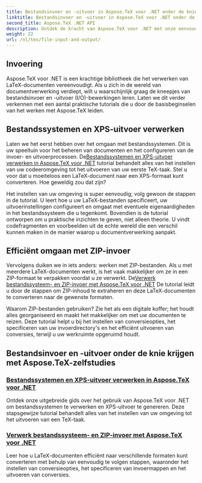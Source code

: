 ```yaml
---
title: Bestandsinvoer en -uitvoer in Aspose.TeX voor .NET onder de knie krijgen
linktitle: Bestandsinvoer en -uitvoer in Aspose.TeX voor .NET onder de knie krijgen
second_title: Aspose.TeX .NET API
description: Ontdek de kracht van Aspose.TeX voor .NET met onze eenvoudig te volgen tutorials over bestandsinvoer/-uitvoer en XPS-generatie voor naadloze documentverwerking.
weight: 22
url: /nl/tex/file-input-and-output/
---
```

## Invoering

Aspose.TeX voor .NET is een krachtige bibliotheek die het verwerken van LaTeX-documenten vereenvoudigt. Als u zich in de wereld van documentverwerking verdiept, wilt u waarschijnlijk graag de kneepjes van bestandsinvoer en -uitvoer (I/O)-bewerkingen leren. Laten we dit verder verkennen met een aantal praktische tutorials die u door de basisbeginselen van het werken met Aspose.TeX leiden.

## Bestandssystemen en XPS-uitvoer verwerken

Laten we het eerst hebben over het omgaan met bestandssystemen. Dit is uw speeltuin voor het beheren van documenten en het configureren van de invoer- en uitvoerprocessen. De[Bestandssystemen en XPS-uitvoer verwerken in Aspose.TeX voor .NET](./handle-filesystem-and-xps-output/) tutorial behandelt alles van het instellen van uw codeeromgeving tot het uitvoeren van uw eerste TeX-taak. Stel u voor dat u moeiteloos een LaTeX-document naar een XPS-formaat kunt converteren. Hoe geweldig zou dat zijn? 

Het instellen van uw omgeving is super eenvoudig; volg gewoon de stappen in de tutorial. U leert hoe u uw LaTeX-bestanden specificeert, uw uitvoerinstellingen configureert en omgaat met eventuele eigenaardigheden in het bestandssysteem die u tegenkomt. Bovendien is de tutorial ontworpen om u praktische inzichten te geven, niet alleen theorie. U vindt codefragmenten en voorbeelden uit de echte wereld die een verschil kunnen maken in de manier waarop u documentverwerking aanpakt.

## Efficiënt omgaan met ZIP-invoer

Vervolgens duiken we in iets anders: werken met ZIP-bestanden. Als u met meerdere LaTeX-documenten werkt, is het vaak makkelijker om ze in een ZIP-formaat te verpakken voordat u ze verwerkt. De[Verwerk bestandssysteem- en ZIP-invoer met Aspose.TeX voor .NET](./handle-filesystem-and-zip-inputs/) De tutorial leidt u door de stappen om ZIP-inhoud te extraheren en deze LaTeX-documenten te converteren naar de gewenste formaten.

Waarom ZIP-bestanden gebruiken? Zie het als een digitale koffer; het houdt alles georganiseerd en maakt het makkelijker om met uw documenten te reizen. Deze tutorial helpt u bij het instellen van conversieopties, het specificeren van uw invoerdirectory's en het efficiënt uitvoeren van conversies, terwijl u uw werkruimte opgeruimd houdt. 

## Bestandsinvoer en -uitvoer onder de knie krijgen met Aspose.TeX-zelfstudies
### [Bestandssystemen en XPS-uitvoer verwerken in Aspose.TeX voor .NET](./handle-filesystem-and-xps-output/)
Ontdek onze uitgebreide gids over het gebruik van Aspose.TeX voor .NET om bestandssystemen te verwerken en XPS-uitvoer te genereren. Deze stapsgewijze tutorial behandelt alles van het instellen van uw omgeving tot het uitvoeren van een TeX-taak.
### [Verwerk bestandssysteem- en ZIP-invoer met Aspose.TeX voor .NET](./handle-filesystem-and-zip-inputs/)
Leer hoe u LaTeX-documenten efficiënt naar verschillende formaten kunt converteren met behulp van eenvoudig te volgen stappen, waaronder het instellen van conversieopties, het specificeren van invoermappen en het uitvoeren van conversies.